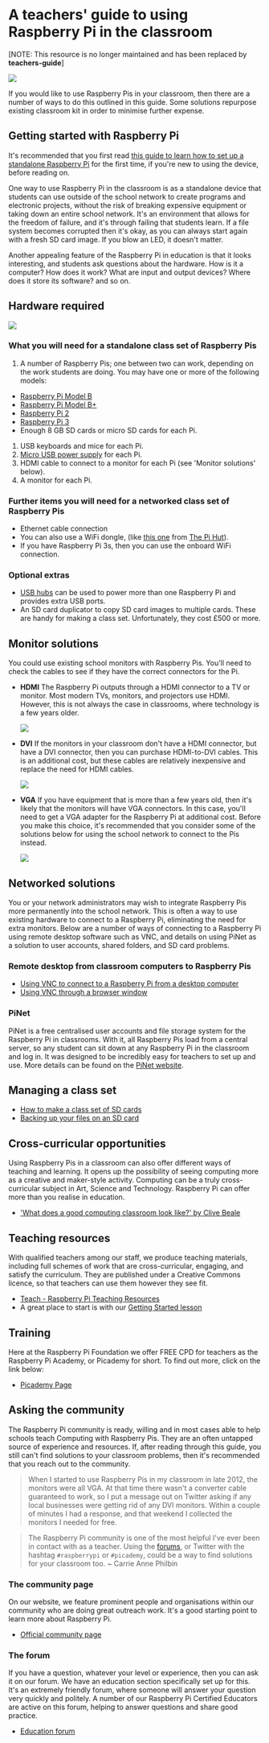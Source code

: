 # A teachers' guide to using Raspberry Pi in the classroom

[NOTE: This resource is no longer maintained and has been replaced by **teachers-guide**]

![](cover.png)

If you would like to use Raspberry Pis in your classroom, then there are a number of ways to do this outlined in this guide. Some solutions repurpose existing classroom kit in order to minimise further expense.

## Getting started with Raspberry Pi

It's recommended that you first read [this guide to learn how to set up a standalone Raspberry Pi](https://www.raspberrypi.org/learning/quick-start-guide/worksheet/) for the first time, if you're new to using the device, before reading on.

One way to use Raspberry Pi in the classroom is as a standalone device that students can use outside of the school network to create programs and electronic projects, without the risk of breaking expensive equipment or taking down an entire school network. It's an environment that allows for the freedom of failure, and it's through failing that students learn. If a file system becomes corrupted then it's okay, as you can always start again with a fresh SD card image. If you blow an LED, it doesn't matter.

Another appealing feature of the Raspberry Pi in education is that it looks interesting, and students ask questions about the hardware. How is it a computer? How does it work? What are input and output devices? Where does it store its software? and so on.

## Hardware required

![](images/raspberry-pi.png)

### What you will need for a standalone class set of Raspberry Pis

1. A number of Raspberry Pis; one between two can work, depending on the work students are doing. You may have one or more of the following models:
  - [Raspberry Pi Model B](https://www.raspberrypi.org/products/model-b/) 
  - [Raspberry Pi Model B+](https://www.raspberrypi.org/products/model-b-plus/)
  - [Raspberry Pi 2](https://www.raspberrypi.org/products/raspberry-pi-2-model-b/)
  - [Raspberry Pi 3](https://www.raspberrypi.org/products/raspberry-pi-3-model-b/)
  - Enough 8 GB SD cards or micro SD cards for each Pi.
1. USB keyboards and mice for each Pi.
1. [Micro USB power supply](https://www.raspberrypi.org/products/universal-power-supply/) for each Pi.
1. HDMI cable to connect to a monitor for each Pi (see 'Monitor solutions' below).
1. A monitor for each Pi.

### Further items you will need for a networked class set of Raspberry Pis

- Ethernet cable connection
- You can also use a WiFi dongle, (like [this one](http://thepihut.com/products/usb-wifi-adapter-for-the-raspberry-pi) from [The Pi Hut](http://thepihut.com/)).
- If you have Raspberry Pi 3s, then you can use the onboard WiFi connection. 

### Optional extras

- [USB hubs](http://thepihut.com/products/7-port-usb-hub-for-the-raspberry-pi) can be used to power more than one Raspberry Pi and provides extra USB ports.
- An SD card duplicator to copy SD card images to multiple cards. These are handy for making a class set. Unfortunately, they cost £500 or more.

## Monitor solutions

You could use existing school monitors with Raspberry Pis. You'll need to check the cables to see if they have the correct connectors for the Pi.

- **HDMI** The Raspberry Pi outputs through a HDMI connector to a TV or monitor. Most modern TVs, monitors, and projectors use HDMI. However, this is not always the case in classrooms, where technology is a few years older.

  ![](images/HDMI-Connector.jpg)

- **DVI** If the monitors in your classroom don't have a HDMI connector, but have a DVI connector, then you can purchase HDMI-to-DVI cables. This is an additional cost, but these cables are relatively inexpensive and replace the need for HDMI cables.

  ![](images/Dvi-cable.jpg)

- **VGA** If you have equipment that is more than a few years old, then it's likely that the monitors will have VGA connectors. In this case, you'll need to get a VGA adapter for the Raspberry Pi at additional cost. Before you make this choice, it's recommended that you consider some of the solutions below for using the school network to connect to the Pis instead.

  ![](images/Vga-cable.jpg)

## Networked solutions

You or your network administrators may wish to integrate Raspberry Pis more permanently into the school network. This is often a way to use existing hardware to connect to a Raspberry Pi, eliminating the need for extra monitors. Below are a number of ways of connecting to a Raspberry Pi using remote desktop software such as VNC, and details on using PiNet as a solution to user accounts, shared folders, and SD card problems.

### Remote desktop from classroom computers to Raspberry Pis

- [Using VNC to connect to a Raspberry Pi from a desktop computer](vnc-classroom-guide.md)
- [Using VNC through a browser window](vnc-browser-guide.md)

### PiNet

PiNet is a free centralised user accounts and file storage system for the Raspberry Pi in classrooms. With it, all Raspberry Pis load from a central server, so any student can sit down at any Raspberry Pi in the classroom and log in. It was designed to be incredibly easy for teachers to set up and use. More details can be found on the [PiNet website](http://pinet.org.uk/).   

## Managing a class set

- [How to make a class set of SD cards](class-sd-cards.md)
- [Backing up your files on an SD card](https://www.raspberrypi.org/learning/noobs-install/backup/)

## Cross-curricular opportunities

Using Raspberry Pis in a classroom can also offer different ways of teaching and learning. It opens up the possibility of seeing computing more as a creative and maker-style activity. Computing can be a truly cross-curricular subject in Art, Science and Technology. Raspberry Pi can offer more than you realise in education.

- ['What does a good computing classroom look like?' by Clive Beale](http://www.raspberrypi.org/what-does-a-good-computing-classroom-look-like)

## Teaching resources

With qualified teachers among our staff, we produce teaching materials, including full schemes of work that are cross-curricular, engaging, and satisfy the curriculum. They are published under a Creative Commons licence, so that teachers can use them however they see fit.

- [Teach - Raspberry Pi Teaching Resources](http://www.raspberrypi.org/resources/teach/)
- A great place to start is with our [Getting Started lesson](http://www.raspberrypi.org/learning/getting-started-with-raspberry-pi-lesson/)

## Training

Here at the Raspberry Pi Foundation we offer FREE CPD for teachers as the Raspberry Pi Academy, or Picademy for short. To find out more, click on the link below:

- [Picademy Page](http://www.raspberrypi.org/picademy)

## Asking the community

The Raspberry Pi community is ready, willing and in most cases able to help schools teach Computing with Raspberry Pis. They are an often untapped source of experience and resources. If, after reading through this guide, you still can't find solutions to your classroom problems, then it's recommended that you reach out to the community.

> When I started to use Raspberry Pis in my classroom in late 2012, the monitors were all VGA. At that time there wasn't a converter cable guaranteed to work, so I put a message out on Twitter asking if any local businesses were getting rid of any DVI monitors. Within a couple of minutes I had a response, and that weekend I collected the monitors I needed for free.

> The Raspberry Pi community is one of the most helpful I've ever been in contact with as a teacher. Using the [forums](http://www.raspberrypi.org/forums), or Twitter with the hashtag `#raspberrypi` or `#picademy`, could be a way to find solutions for your classroom too. ~ Carrie Anne Philbin

### The community page

On our website, we feature prominent people and organisations within our community who are doing great outreach work. It's a good starting point to learn more about Raspberry Pi.

- [Official community page](http://www.raspberrypi.org/community/)

### The forum

If you have a question, whatever your level or experience, then you can ask it on our forum. We have an education section specifically set up for this. It's an extremely friendly forum, where someone will answer your question very quickly and politely. A number of our Raspberry Pi Certified Educators are active on this forum, helping to answer questions and share good practice.

- [Education forum](http://www.raspberrypi.org/forums/viewforum.php?f=17&sid=f9cb8df1edfa3781e9a7afa26aaa4e42)
